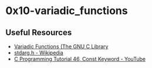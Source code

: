 0x10-variadic_functions
=======================

Useful Resources
----------------
* [Variadic Functions (The GNU C Library](https://www.gnu.org/software/libc/manual/html_node/Variadic-Functions.html)
* [stdarg.h - Wikipedia](https://en.wikipedia.org/wiki/Stdarg.h)
* [C Programming Tutorial 46, Const Keyword - YouTube](https://youtu.be/1W4oyuOdXv8)

